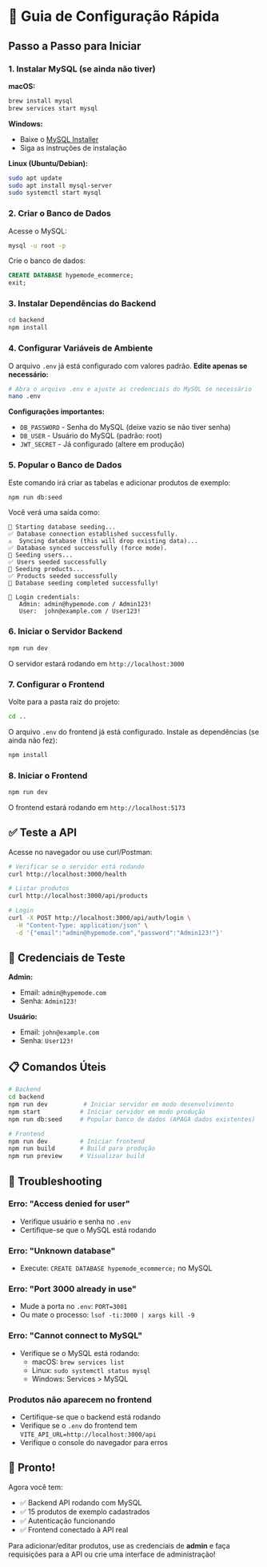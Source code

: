 # 🚀 Guia de Configuração Rápida

## Passo a Passo para Iniciar

### 1. Instalar MySQL (se ainda não tiver)

**macOS:**

```bash
brew install mysql
brew services start mysql
```

**Windows:**

- Baixe o [MySQL Installer](https://dev.mysql.com/downloads/installer/)
- Siga as instruções de instalação

**Linux (Ubuntu/Debian):**

```bash
sudo apt update
sudo apt install mysql-server
sudo systemctl start mysql
```

### 2. Criar o Banco de Dados

Acesse o MySQL:

```bash
mysql -u root -p
```

Crie o banco de dados:

```sql
CREATE DATABASE hypemode_ecommerce;
exit;
```

### 3. Instalar Dependências do Backend

```bash
cd backend
npm install
```

### 4. Configurar Variáveis de Ambiente

O arquivo `.env` já está configurado com valores padrão. **Edite apenas se necessário:**

```bash
# Abra o arquivo .env e ajuste as credenciais do MySQL se necessário
nano .env
```

**Configurações importantes:**

- `DB_PASSWORD` - Senha do MySQL (deixe vazio se não tiver senha)
- `DB_USER` - Usuário do MySQL (padrão: root)
- `JWT_SECRET` - Já configurado (altere em produção)

### 5. Popular o Banco de Dados

Este comando irá criar as tabelas e adicionar produtos de exemplo:

```bash
npm run db:seed
```

Você verá uma saída como:

```
🚀 Starting database seeding...
✅ Database connection established successfully.
⚠️  Syncing database (this will drop existing data)...
✅ Database synced successfully (force mode).
🌱 Seeding users...
✅ Users seeded successfully
🌱 Seeding products...
✅ Products seeded successfully
🎉 Database seeding completed successfully!

📝 Login credentials:
   Admin: admin@hypemode.com / Admin123!
   User:  john@example.com / User123!
```

### 6. Iniciar o Servidor Backend

```bash
npm run dev
```

O servidor estará rodando em `http://localhost:3000`

### 7. Configurar o Frontend

Volte para a pasta raiz do projeto:

```bash
cd ..
```

O arquivo `.env` do frontend já está configurado. Instale as dependências (se ainda não fez):

```bash
npm install
```

### 8. Iniciar o Frontend

```bash
npm run dev
```

O frontend estará rodando em `http://localhost:5173`

## ✅ Teste a API

Acesse no navegador ou use curl/Postman:

```bash
# Verificar se o servidor está rodando
curl http://localhost:3000/health

# Listar produtos
curl http://localhost:3000/api/products

# Login
curl -X POST http://localhost:3000/api/auth/login \
  -H "Content-Type: application/json" \
  -d '{"email":"admin@hypemode.com","password":"Admin123!"}'
```

## 🎯 Credenciais de Teste

**Admin:**

- Email: `admin@hypemode.com`
- Senha: `Admin123!`

**Usuário:**

- Email: `john@example.com`
- Senha: `User123!`

## 📋 Comandos Úteis

```bash
# Backend
cd backend
npm run dev          # Iniciar servidor em modo desenvolvimento
npm start           # Iniciar servidor em modo produção
npm run db:seed     # Popular banco de dados (APAGA dados existentes)

# Frontend
npm run dev         # Iniciar frontend
npm run build       # Build para produção
npm run preview     # Visualizar build
```

## 🔧 Troubleshooting

### Erro: "Access denied for user"

- Verifique usuário e senha no `.env`
- Certifique-se que o MySQL está rodando

### Erro: "Unknown database"

- Execute: `CREATE DATABASE hypemode_ecommerce;` no MySQL

### Erro: "Port 3000 already in use"

- Mude a porta no `.env`: `PORT=3001`
- Ou mate o processo: `lsof -ti:3000 | xargs kill -9`

### Erro: "Cannot connect to MySQL"

- Verifique se o MySQL está rodando:
  - macOS: `brew services list`
  - Linux: `sudo systemctl status mysql`
  - Windows: Services > MySQL

### Produtos não aparecem no frontend

- Certifique-se que o backend está rodando
- Verifique se o `.env` do frontend tem `VITE_API_URL=http://localhost:3000/api`
- Verifique o console do navegador para erros

## 🎉 Pronto!

Agora você tem:

- ✅ Backend API rodando com MySQL
- ✅ 15 produtos de exemplo cadastrados
- ✅ Autenticação funcionando
- ✅ Frontend conectado à API real

Para adicionar/editar produtos, use as credenciais de **admin** e faça requisições para a API ou crie uma interface de administração!

